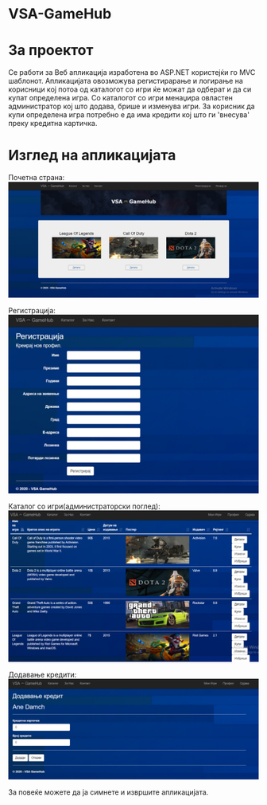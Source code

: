 # VSA-GameHub

# За проектот
Се работи за Веб апликација изработена во ASP.NET користејќи го MVC шаблонот. Апликацијата овозможува регистирарање и логирање на корисници кој потоа
од каталогот со игри ќе можат да одберат и да си купат определена игра. Со каталогот со игри менаџира овластен администратор кој што додава, брише и изменува
игри. За корисник да купи определена игра потребно е да има кредити кој што ги 'внесува' преку кредитна картичка.

# Изглед на апликацијата
Почетна страна:
![sl1](/slika1.png)

Регистрација:
![sl2](/slika2.png)

Каталог со игри(администраторски поглед):
![sl3](/slika3.png)

Додавање кредити:
![sl4](/slika4.png)

За повеќе можете да ја симнете и извршите апликацијата.
